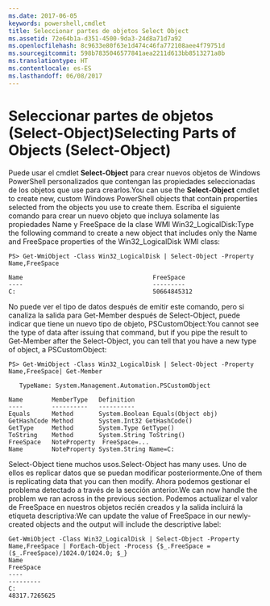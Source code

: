 ```yaml
---
ms.date: 2017-06-05
keywords: powershell,cmdlet
title: Seleccionar partes de objetos Select Object
ms.assetid: 72e64b1a-d351-4500-9da3-24d8a71d7a92
ms.openlocfilehash: 8c9633e80f63e1d474c46fa772108aee4f79751d
ms.sourcegitcommit: 598b7835046577841aea2211d613bb8513271a8b
ms.translationtype: HT
ms.contentlocale: es-ES
ms.lasthandoff: 06/08/2017
---
```

# <a name="selecting-parts-of-objects-select-object"></a><span data-ttu-id="78cbe-103">Seleccionar partes de objetos (Select-Object)</span><span class="sxs-lookup"><span data-stu-id="78cbe-103">Selecting Parts of Objects (Select-Object)</span></span>
<span data-ttu-id="78cbe-104">Puede usar el cmdlet **Select-Object** para crear nuevos objetos de Windows PowerShell personalizados que contengan las propiedades seleccionadas de los objetos que use para crearlos.</span><span class="sxs-lookup"><span data-stu-id="78cbe-104">You can use the **Select-Object** cmdlet to create new, custom Windows PowerShell objects that contain properties selected from the objects you use to create them.</span></span> <span data-ttu-id="78cbe-105">Escriba el siguiente comando para crear un nuevo objeto que incluya solamente las propiedades Name y FreeSpace de la clase WMI Win32_LogicalDisk:</span><span class="sxs-lookup"><span data-stu-id="78cbe-105">Type the following command to create a new object that includes only the Name and FreeSpace properties of the Win32_LogicalDisk WMI class:</span></span>

```
PS> Get-WmiObject -Class Win32_LogicalDisk | Select-Object -Property Name,FreeSpace

Name                                    FreeSpace
----                                    ---------
C:                                      50664845312
```

<span data-ttu-id="78cbe-106">No puede ver el tipo de datos después de emitir este comando, pero si canaliza la salida para Get-Member después de Select-Object, puede indicar que tiene un nuevo tipo de objeto, PSCustomObject:</span><span class="sxs-lookup"><span data-stu-id="78cbe-106">You cannot see the type of data after issuing that command, but if you pipe the result to Get-Member after the Select-Object, you can tell that you have a new type of object, a PSCustomObject:</span></span>

```
PS> Get-WmiObject -Class Win32_LogicalDisk | Select-Object -Property Name,FreeSpace| Get-Member

   TypeName: System.Management.Automation.PSCustomObject

Name        MemberType   Definition
----        ----------   ----------
Equals      Method       System.Boolean Equals(Object obj)
GetHashCode Method       System.Int32 GetHashCode()
GetType     Method       System.Type GetType()
ToString    Method       System.String ToString()
FreeSpace   NoteProperty  FreeSpace=...
Name        NoteProperty System.String Name=C:
```

<span data-ttu-id="78cbe-107">Select-Object tiene muchos usos.</span><span class="sxs-lookup"><span data-stu-id="78cbe-107">Select-Object has many uses.</span></span> <span data-ttu-id="78cbe-108">Uno de ellos es replicar datos que se puedan modificar posteriormente.</span><span class="sxs-lookup"><span data-stu-id="78cbe-108">One of them is replicating data that you can then modify.</span></span> <span data-ttu-id="78cbe-109">Ahora podemos gestionar el problema detectado a través de la sección anterior.</span><span class="sxs-lookup"><span data-stu-id="78cbe-109">We can now handle the problem we ran across in the previous section.</span></span> <span data-ttu-id="78cbe-110">Podemos actualizar el valor de FreeSpace en nuestros objetos recién creados y la salida incluirá la etiqueta descriptiva:</span><span class="sxs-lookup"><span data-stu-id="78cbe-110">We can update the value of FreeSpace in our newly-created objects and the output will include the descriptive label:</span></span>

```
Get-WmiObject -Class Win32_LogicalDisk | Select-Object -Property Name,FreeSpace | ForEach-Object -Process {$_.FreeSpace = ($_.FreeSpace)/1024.0/1024.0; $_}
Name                                                                  FreeSpace
----                                                                  ---------
C:                                                                48317.7265625
```

